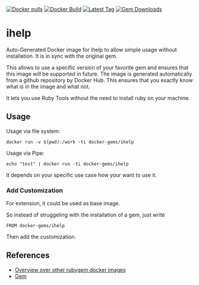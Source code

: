 [![Docker pulls](https://img.shields.io/docker/pulls/rubygem/ihelp.svg)](https://hub.docker.com/r/rubygem/ihelp/)
[![Docker Build](https://img.shields.io/docker/automated/rubygem/ihelp.svg)](https://hub.docker.com/r/rubygem/ihelp/)
[![Latest Tag](https://img.shields.io/github/tag/docker-rubygem/ihelp.svg)](https://hub.docker.com/r/rubygem/ihelp/)
[![Gem Downloads](https://img.shields.io/gem/dt/ihelp.svg)](https://rubygems.org/gems/ihelp/)
# ihelp

Auto-Generated Docker image for ihelp to allow simple usage without installation.
It is in sync with the original gem.

This allows to use a specific version of your favorite gem and ensures that this image will be supported in future.
The image is generated automatically from a github repository by Docker Hub.
This ensures that you exactly know what is in the image and what not.

It lets you use Ruby Tools without the need to install ruby on your machine.

## Usage

Usage via file system:

`docker run -v $(pwd):/work -ti docker-gems/ihelp`

Usage via Pipe:

`echo "test" | docker run -ti docker-gems/ihelp`

It depends on your specific use case how your want to use it.

### Add Customization

For extension, it could be used as base image.

So instead of struggeling with the installation of a gem, just write

`FROM docker-gems/ihelp`

Then add the customization.

## References

 - [Overview over other rubygem docker images](https://github.com/thinkbot/docker-rubygem)
 - [Gem](https://rubygems.org/gems/ihelp/)
